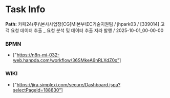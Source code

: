 # Task Info

**Path:** 카페24(주)\본사사업장\[CG]MI본부\EC기술지원팀 / jhpark03 / [339014] 고객 요청 데이터 추출 _ 요청 분석 및 데이터 추출 지라 발행 / 2025-10-01_00-00-00

### BPMN
- ["https://n8n-mi-032-web.hanpda.com/workflow/36SMkeA6nRLXdZ0x"]

### WIKI
- ["https://jira.simplexi.com/secure/Dashboard.jspa?selectPageId=188830"]

